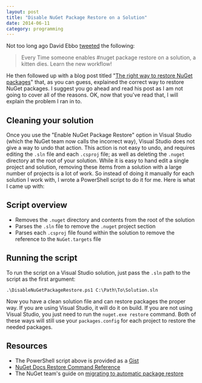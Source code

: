 ```yaml
---
layout: post
title: "Disable NuGet Package Restore on a Solution"
date: 2014-06-11
category: programming
---
```


Not too long ago David Ebbo [tweeted](https://twitter.com/davidebbo/status/425493392475168768) the following:

> Every Time someone enables #nuget package restore on a solution, a kitten dies. Learn the new workflow!
    
He then followed up with a blog post titled "[The right way to restore NuGet packages](http://blog.davidebbo.com/2014/01/the-right-way-to-restore-nuget-packages.html)" that, as you can guess, explained the correct way to restore NuGet packages. I suggest you go ahead and read his post as I am not going to cover all of the reasons. OK, now that you've read that, I will explain the problem I ran in to.

## Cleaning your solution

Once you use the "Enable NuGet Package Restore" option in Visual Studio (which the NuGet team now calls the incorrect way), Visual Studio does not give a way to undo that action. This action is not easy to undo, and requires editing the `.sln` file and each `.csproj` file; as well as deleting the `.nuget` directory at the root of your solution. While it is easy to hand edit a single project and solution, removing these items from a solution with a large number of projects is a lot of work. So instead of doing it manually for each solution I work with, I wrote a PowerShell script to do it for me. Here is what I came up with:

<script src="https://gist.github.com/mkchandler/8864804.js"></script>

## Script overview

* Removes the `.nuget` directory and contents from the root of the solution
* Parses the `.sln` file to remove the `.nuget` project section
* Parses each `.csproj` file found within the solution to remove the reference to the `NuGet.targets` file

## Running the script

To run the script on a Visual Studio solution, just pass the `.sln` path to the script as the first argument:

    .\DisableNuGetPackageRestore.ps1 C:\Path\To\Solution.sln

Now you have a clean solution file and can restore packages the proper way. If you are using Visual Studio, it will do it on build. If you are not using Visual Studio, you just need to run the `nuget.exe restore` command. Both of these ways will still use your `packages.config` for each project to restore the needed packages.

## Resources

* The PowerShell script above is provided as a [Gist](https://gist.github.com/mkchandler/8864804)
* [NuGet Docs Restore Command Reference](https://docs.microsoft.com/en-us/nuget/consume-packages/package-restore)
* The NuGet team's guide on [migrating to automatic package restore](https://web.archive.org/web/20140705140836/http://docs.nuget.org/docs/workflows/migrating-to-automatic-package-restore)
